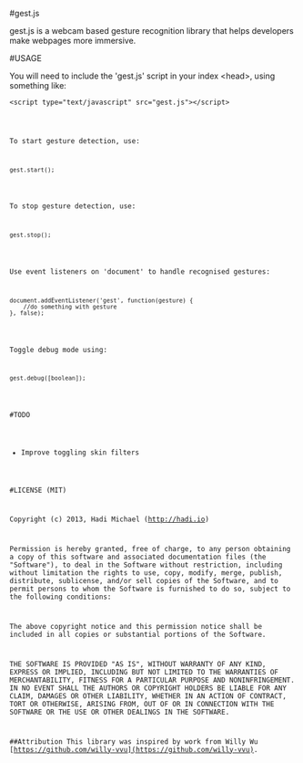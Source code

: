 #gest.js

gest.js is a webcam based gesture recognition library that helps developers make webpages more immersive.

#USAGE

You will need to include the 'gest.js' script in your index &lt;head&gt;, using something like:

<pre><code>&lt;script type="text/javascript" src="gest.js"&gt;&lt;/script&gt;</pre>

To start gesture detection, use:
<pre><code>gest.start();</code></pre>

To stop gesture detection, use:
<pre><code>gest.stop();</code></pre>

Use event listeners on 'document' to handle recognised gestures:
<pre><code>document.addEventListener('gest', function(gesture) {
	//do something with gesture
}, false);</code></pre>

Toggle debug mode using:
<pre><code>gest.debug([boolean]);</code></pre>

#TODO

- Improve toggling skin filters

#LICENSE (MIT)

Copyright (c) 2013, Hadi Michael (http://hadi.io)

Permission is hereby granted, free of charge, to any person obtaining a copy
of this software and associated documentation files (the "Software"), to deal
in the Software without restriction, including without limitation the rights
to use, copy, modify, merge, publish, distribute, sublicense, and/or sell
copies of the Software, and to permit persons to whom the Software is
furnished to do so, subject to the following conditions:

The above copyright notice and this permission notice shall be included in
all copies or substantial portions of the Software.

THE SOFTWARE IS PROVIDED "AS IS", WITHOUT WARRANTY OF ANY KIND, EXPRESS OR
IMPLIED, INCLUDING BUT NOT LIMITED TO THE WARRANTIES OF MERCHANTABILITY,
FITNESS FOR A PARTICULAR PURPOSE AND NONINFRINGEMENT. IN NO EVENT SHALL THE
AUTHORS OR COPYRIGHT HOLDERS BE LIABLE FOR ANY CLAIM, DAMAGES OR OTHER
LIABILITY, WHETHER IN AN ACTION OF CONTRACT, TORT OR OTHERWISE, ARISING FROM,
OUT OF OR IN CONNECTION WITH THE SOFTWARE OR THE USE OR OTHER DEALINGS IN
THE SOFTWARE.

##Attribution
This library was inspired by work from Willy Wu [https://github.com/willy-vvu](https://github.com/willy-vvu).